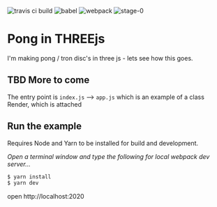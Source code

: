 
![travis ci build](https://travis-ci.org/pjkarlik/Boilerplate.svg?branch=master&style=flat-square)
![babel](https://img.shields.io/badge/babel--core-6.26.0-green.svg?style=flat-square)
![webpack](https://img.shields.io/badge/webpack-3.6.0-51b1c5.svg?style=flat-square)
![stage-0](https://img.shields.io/badge/ECMAScript-6-c55197.svg?style=flat-square)

# Pong in THREEjs

  I'm making pong / tron disc's in three js - lets see how this goes.
##

## TBD More to come

  The entry point is ```index.js``` --> ```app.js``` which is an example of a class Render, which is attached

## Run the example
  Requires Node and Yarn to be installed for build and development.

  *Open a terminal window and type the following for local webpack dev server...*
  ```bash
  $ yarn install
  $ yarn dev
  ```
  open http://localhost:2020


